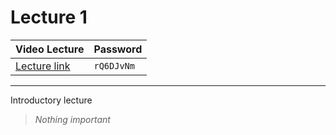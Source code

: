 # Lecture 1

| Video Lecture | Password |
|--|--|
| [Lecture link](https://nirmauni.webex.com/nirmauni/ldr.php?RCID=c4c123834a964753a818e716d5d305d9) | `rQ6DJvNm` |
---

 Introductory lecture
 > *Nothing important*
